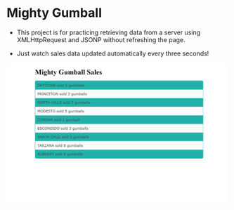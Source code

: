 # Mighty Gumball

* This project is for practicing retrieving data from a server using XMLHttpRequest and JSONP without refreshing the page.

* Just watch sales data updated automatically every three seconds!

<img src="mightygumball.png" alt="demo image">
